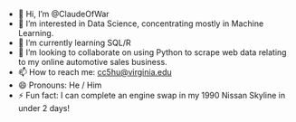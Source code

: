 - 👋 Hi, I’m @ClaudeOfWar
- 👀 I’m interested in Data Science, concentrating mostly in Machine Learning.
- 🌱 I’m currently learning SQL/R
- 💞️ I’m looking to collaborate on using Python to scrape web data relating to my online automotive sales business.
- 📫 How to reach me: cc5hu@virginia.edu
- 😄 Pronouns: He / Him
- ⚡ Fun fact: I can complete an engine swap in my 1990 Nissan Skyline in under 2 days!

<!---
ClaudeOfWar/ClaudeOfWar is a ✨ special ✨ repository because its `README.md` (this file) appears on your GitHub profile.
You can click the Preview link to take a look at your changes.
--->
